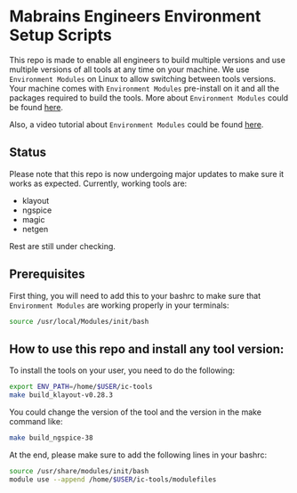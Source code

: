 # Mabrains Engineers Environment Setup Scripts

This repo is made to enable all engineers to build multiple versions and use multiple versions of all tools at any time on your machine.
We use `Environment Modules` on Linux to allow switching between tools versions. Your machine comes with `Environment Modules` pre-install on it and all the packages required to build the tools. More about `Environment Modules` could be found [here](https://modules.readthedocs.io/en/latest/).

Also, a video tutorial about `Environment Modules` could be found [here](https://www.youtube.com/watch?v=0m72ogpnH-s).

## Status
Please note that this repo is now undergoing major updates to make sure it works as expected. Currently, working tools are:
- klayout
- ngspice
- magic
- netgen

Rest are still under checking.

## Prerequisites
First thing, you will need to add this to your bashrc to make sure that `Environment Modules` are working properly in your terminals:
```bash
source /usr/local/Modules/init/bash
```

## How to use this repo and install any tool version:
To install the tools on your user, you need to do the following:
```bash
export ENV_PATH=/home/$USER/ic-tools
make build_klayout-v0.28.3
```

You could change the version of the tool and the version in the make command like:
```bash
make build_ngspice-38
```

At the end, please make sure to add the following lines in your bashrc:
```bash
source /usr/share/modules/init/bash
module use --append /home/$USER/ic-tools/modulefiles
```
